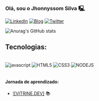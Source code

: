 ### Olá, sou o Jhonnyssom Silva 🖳
[![LinkedIn](https://img.shields.io/badge/LinkedIn-0077B5?style=for-the-badge&logo=linkedin&logoColor=white)](https://www.linkedin.com/in/jhonnyssomsilva/)
[![Blog](https://img.shields.io/badge/Medium-12100E?style=for-the-badge&logo=medium&logoColor=white)](https://medium.com/@jhonnyssomsilva)
[![Twitter](https://img.shields.io/badge/Twitter-1DA1F2?style=for-the-badge&logo=twitter&logoColor=white)](https://x.com/jhonnyssomsilva)

![Anurag's GitHub stats](https://github-readme-stats.vercel.app/api?username=jhonnyssomsilva&show_icons=true&theme=dracula)

## Tecnologias:

<div style= "display: inline_block"><br>
<img align="center" alt="javascript" src="https://img.shields.io/badge/JavaScript-F7DF1E?style=for-the-badge&logo=javascript&logoColor=black"/>
<img align="center" alt="HTML5" src="https://img.shields.io/badge/HTML5-E34F26?style=for-the-badge&logo=html5&logoColor=white"/>
<img align="center" alt="CSS3" src="https://img.shields.io/badge/CSS3-1572B6?style=for-the-badge&logo=css3&logoColor=white"/>
<img align="center" alt="NODEJS" src="https://img.shields.io/badge/Node.js-43853D?style=for-the-badge&logo=node.js&logoColor=white"/>
</div> <br>

#### Jornada de aprendizado:

- [![VITRINE.DEV]](https://cursos.alura.com.br/vitrinedev/jhonnyssomusilva) 📚
